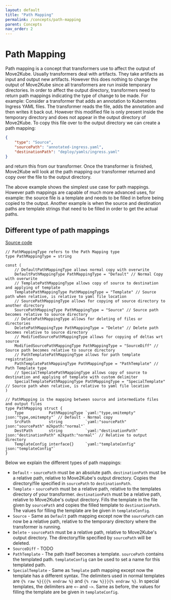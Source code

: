 ```yaml
---
layout: default
title: "Path Mapping"
permalink: /concepts/path-mapping
parent: Concepts
nav_order: 2
---
```


# Path Mapping

Path mapping is a concept that transformers use to affect the output of Move2Kube. Usually transformers deal with artifacts. They take artifacts as input and output new artifacts. However this does nothing to change the output of Move2Kube since all transformers are run inside temporary directories.
In order to affect the output directory, transformers need to return path mappings indicating the type of change to be made.
For example: Consider a transformer that adds an annotation to Kubernetes Ingress YAML files. The transformer reads the file, adds the annotation and then writes it back out. However this modified file is only present inside the temporary directory and does not appear in the output directory of Move2Kube. To copy this file over to the output directory we can create a path mapping:
```json
{
    "type": "Source",
    "sourcePath": "annotated-ingress.yaml",
    "destinationPath": "deploy/yamls/ingress.yaml"
}
```
and return this from our transformer. Once the transformer is finished, Move2Kube will look at the path mapping our transformer returned and copy over the file to the output directory.

The above example shows the simplest use case for path mappings. However path mappings are capable of much more advanced uses, for example: the source file is a template and needs to be filled in before being copied to the output. Another example is when the source and destination paths are template strings that need to be filled in order to get the actual paths.

## Different type of path mappings

[Source code](https://github.com/konveyor/move2kube/blob/dcf8793a889c0a8f9f4423e9e9ee3a95003c6bcc/types/transformer/pathmapping.go#L19-L45)

```golang
// PathMappingType refers to the Path Mapping type
type PathMappingType = string

const (
	// DefaultPathMappingType allows normal copy with overwrite
	DefaultPathMappingType PathMappingType = "Default" // Normal Copy with overwrite
	// TemplatePathMappingType allows copy of source to destination and applying of template
	TemplatePathMappingType PathMappingType = "Template" // Source path when relative, is relative to yaml file location
	// SourcePathMappingType allows for copying of source directory to another directory
	SourcePathMappingType PathMappingType = "Source" // Source path becomes relative to source directory
	// DeletePathMappingType allows for deleting of files or directories
	DeletePathMappingType PathMappingType = "Delete" // Delete path becomes relative to source directory
	// ModifiedSourcePathMappingType allows for copying of deltas wrt source
	ModifiedSourcePathMappingType PathMappingType = "SourceDiff" // Source path becomes relative to source directory
	// PathTemplatePathMappingType allows for path template registration
	PathTemplatePathMappingType PathMappingType = "PathTemplate" // Path Template type
	// SpecialTemplatePathMappingType allows copy of source to destination and applying of template with custom delimiter
	SpecialTemplatePathMappingType PathMappingType = "SpecialTemplate" // Source path when relative, is relative to yaml file location
)

// PathMapping is the mapping between source and intermediate files and output files
type PathMapping struct {
	Type           PathMappingType `yaml:"type,omitempty" json:"type,omitempty"` // Default - Normal copy
	SrcPath        string          `yaml:"sourcePath" json:"sourcePath" m2kpath:"normal"`
	DestPath       string          `yaml:"destinationPath" json:"destinationPath" m2kpath:"normal"` // Relative to output directory
	TemplateConfig interface{}     `yaml:"templateConfig" json:"templateConfig"`
}
```

Below we explain the different types of path mappings:

- `Default` - `sourcePath` must be an absolute path.
    `destinationPath` must be a relative path, relative to Move2Kube's output directory.
    Copies the directory/file specified in `sourcePath` to `destinationPath`.
- `Template` - `sourcePath` must be a relative path, relative to the templates directory of your transformer.
    `destinationPath` must be a relative path, relative to Move2Kube's output directory.
    Fills the template in the file given by `sourcePath` and copies the filled template to `destinationPath`.
    The values for filling the template are be given in `templateConfig`.
- `Source` - Same as `Default` path mapping except now the `sourcePath` can now be a relative path,
    relative to the temporary directory where the transformer is running.
- `Delete` - `sourcePath` must be a relative path, relative to Move2Kube's output directory. The directory/file specified by `sourcePath` will be deleted.
- `SourceDiff` - TODO
- `PathTemplate` - The path itself becomes a template. `sourcePath` contains the templated path. `templateConfig` can be used to set a name for this templated path.
- `SpecialTemplate` - Same as `Template` path mapping except now the template has a different syntax. The delimiters used in normal templates are `{% raw %}{{{% endraw %}` and `{% raw %}}}{% endraw %}`.
    In special templates, the delimiters are `<~` and `~>`. Same as before, the values for filling the template are be given in `templateConfig`.
